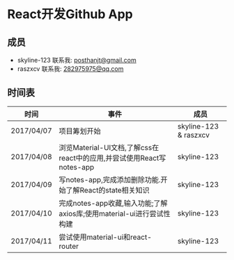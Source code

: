 # React开发Github App

## 成员
- skyline-123  联系我: posthanjt@gmail.com
- raszxcv      联系我:    282975975@qq.com

## 时间表
|时间|事件|成员|
|-|-|-|
|2017/04/07|项目筹划开始|skyline-123 & raszxcv|
|2017/04/08|浏览Material-UI文档,了解css在react中的应用,并尝试使用React写notes-app|skyline-123|
|2017/04/09|写notes-app,完成添加删除功能.开始了解React的state相关知识|skyline-123|
|2017/04/10|完成notes-app收藏,输入功能;了解axios库;使用material-ui进行尝试性构建|skyline-123|
|2017/04/11|尝试使用material-ui和react-router|skyline-123|
